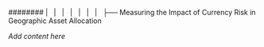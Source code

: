 ######## |   |   |   |   |   |   |   ├── Measuring the Impact of Currency Risk in Geographic Asset Allocation

*Add content here*